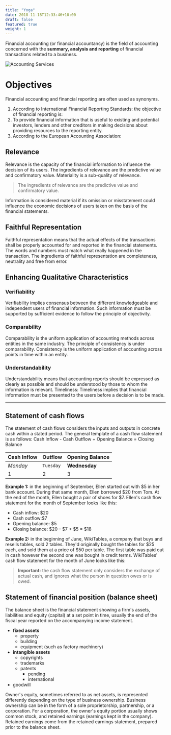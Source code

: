 ```yaml
---
title: "Yoga"
date: 2018-11-18T12:33:46+10:00
draft: false
featured: true
weight: 1
---
```


Financial accounting (or financial accountancy) is the field of accounting concerned with the **summary, analysis and reporting** of financial transactions related to a business.

![Accounting Services](/images/austin-distel-nGc5RT2HmF0-unsplash.jpg)

# Objectives 

Financial accounting and financial reporting are often used as synonyms.

1. According to International Financial Reporting Standards: the objective of financial reporting is:
2. To provide financial information that is useful to existing and potential investors, lenders and other creditors in making decisions about providing resources to the reporting entity.
3. According to the European Accounting Association:

## Relevance

Relevance is the capacity of the financial information to influence the decision of its users. The ingredients of relevance are the predictive value and confirmatory value. Materiality is a sub-quality of relevance. 

> The ingredients of relevance are the predictive value and confirmatory value. 

Information is considered material if its omission or misstatement could influence the economic decisions of users taken on the basis of the financial statements.

## Faithful Representation

Faithful representation means that the actual effects of the transactions shall be properly accounted for and reported in the financial statements. The words and numbers must match what really happened in the transaction. The ingredients of faithful representation are completeness, neutrality and free from error.

## Enhancing Qualitative Characteristics

### Verifiability
Verifiability implies consensus between the different knowledgeable and independent users of financial information. Such information must be supported by sufficient evidence to follow the principle of objectivity.

### Comparability
Comparability is the uniform application of accounting methods across entities in the same industry. The principle of consistency is under comparability. Consistency is the uniform application of accounting across points in time within an entity.

### Understandability
Understandability means that accounting reports should be expressed as clearly as possible and should be understood by those to whom the information is relevant.
Timeliness: Timeliness implies that financial information must be presented to the users before a decision is to be made.

---

## Statement of cash flows
The statement of cash flows considers the inputs and outputs in concrete cash within a stated period. The general template of a cash flow statement is as follows: Cash Inflow - Cash Outflow + Opening Balance = Closing Balance

Cash Inflow | Outflow | Opening Balance
--- | --- | ---
*Monday* | `Tuesday` | **Wednesday**
1 | 2 | 3


**Example 1:** in the beginning of September, Ellen started out with $5 in her bank account. During that same month, Ellen borrowed $20 from Tom. At the end of the month, Ellen bought a pair of shoes for $7. Ellen's cash flow statement for the month of September looks like this:

* Cash inflow: $20
* Cash outflow:$7
* Opening balance: $5
* Closing balance: $20 – $7 + $5 = $18

**Example 2:** in the beginning of June, WikiTables, a company that buys and resells tables, sold 2 tables. They'd originally bought the tables for $25 each, and sold them at a price of $50 per table. The first table was paid out in cash however the second one was bought in credit terms. WikiTables' cash flow statement for the month of June looks like this:

> **Important:** the cash flow statement only considers the exchange of actual cash, and ignores what the person in question owes or is owed.

## Statement of financial position (balance sheet)
The balance sheet is the financial statement showing a firm's assets, liabilities and equity (capital) at a set point in time, usually the end of the fiscal year reported on the accompanying income statement. 

- **fixed assets**
    - property
    - building
    - equipment (such as factory machinery)
- **intangible assets**
    - copyrights
    - trademarks
    - patents
        - pending
        - international
- goodwill

Owner's equity, sometimes referred to as net assets, is represented differently depending on the type of business ownership. Business ownership can be in the form of a sole proprietorship, partnership, or a corporation. For a corporation, the owner's equity portion usually shows common stock, and retained earnings (earnings kept in the company). Retained earnings come from the retained earnings statement, prepared prior to the balance sheet.